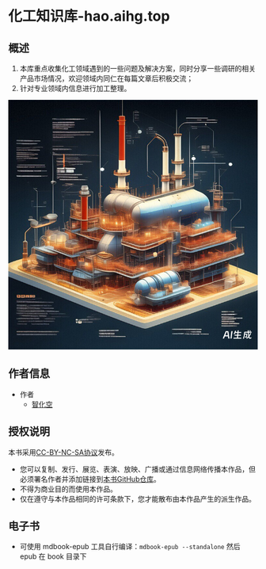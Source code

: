 # 化工知识库-hao.aihg.top

## 概述

1. 本库重点收集化工领域遇到的一些问题及解决方案，同时分享一些调研的相关产品市场情况，欢迎领域内同仁在每篇文章后积极交流；
2. 针对专业领域内信息进行加工整理。


![](src/images/aihg-chemtour-cover.png)

## 作者信息

- 作者
    - [智化空](https://hao.aihg.top)


## 授权说明

本书采用[CC-BY-NC-SA协议](https://creativecommons.org/licenses/by-nc-sa/4.0/deed.zh-hans)发布。

- 您可以复制、发行、展览、表演、放映、广播或通过信息网络传播本作品，但必须署名作者并添加链接到[本书GitHub仓库](https://github.com/chemtour/chemtour)。
- 不得为商业目的而使用本作品。
- 仅在遵守与本作品相同的许可条款下，您才能散布由本作品产生的派生作品。

## 电子书

- 可使用 mdbook-epub 工具自行编译：`mdbook-epub --standalone` 然后 epub 在 book 目录下


